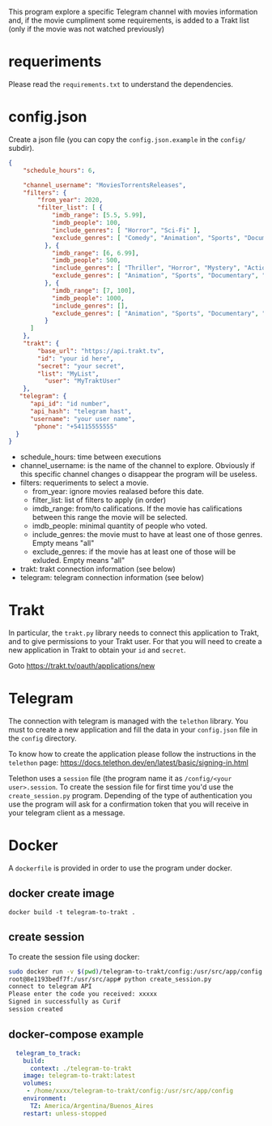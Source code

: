 This program explore a specific Telegram channel with movies information and, if the movie cumpliment some requirements, is added to a Trakt list (only if the movie was not watched previously)

# requeriments

Please read the `requirements.txt` to understand the dependencies.

# config.json

Create a json file (you can copy the `config.json.example` in the `config/` subdir).

```json
{
    "schedule_hours": 6,

    "channel_username": "MoviesTorrentsReleases",
    "filters": {
	    "from_year": 2020,
	    "filter_list": [ {
            "imdb_range": [5.5, 5.99],
            "imdb_people": 100,
            "include_genres": [ "Horror", "Sci-Fi" ],
            "exclude_genres": [ "Comedy", "Animation", "Sports", "Documentary", "Biography", "Short" ]
          }, {
            "imdb_range": [6, 6.99],
            "imdb_people": 500,
            "include_genres": [ "Thriller", "Horror", "Mystery", "Action", "Adventure", "Crime", "Sci-Fi" ],
            "exclude_genres": [ "Animation", "Sports", "Documentary", "Short" ]
          }, {
            "imdb_range": [7, 100],
            "imdb_people": 1000,
            "include_genres": [],
            "exclude_genres": [ "Animation", "Sports", "Documentary", "Short" ]
          }
      ]
    },
    "trakt": {
        "base_url": "https://api.trakt.tv",
        "id": "your id here",
        "secret": "your secret",
        "list": "MyList",
	      "user": "MyTraktUser"
    },
   "telegram": {
      "api_id": "id number",
      "api_hash": "telegram hast",
      "username": "your user name",
       "phone": "+54115555555"
  }
}
```
* schedule_hours: time between executions
* channel_username: is the name of the channel to explore. Obviously if this specific channel changes o disappear the program will be useless.
* filters: requeriments to select a movie.
  *  from_year: ignore movies realased before this date.
  *  filter_list: list of filters to apply (in order)
    * imdb_range: from/to califications. If the movie has califications between this range the movie will be selected.
    * imdb_people: minimal quantity of people who voted.
    * include_genres: the movie must to have at least one of those genres. Empty means "all"
    * exclude_genres: if the movie has at least one of those will be exluded. Empty means "all"
* trakt: trakt connection information (see below)
* telegram: telegram connection information (see below)

# Trakt
In particular, the `trakt.py` library needs to connect this application to Trakt, and to give permissions to your Trakt user. For that you will need to create a new application in Trakt to obtain your `id` and `secret`.

Goto https://trakt.tv/oauth/applications/new

# Telegram

The connection with telegram is managed with the `telethon` library. You must to create a new application and fill the data in your `config.json` file in the `config` directory.

To know how to create the application please follow the instructions in the `telethon` page: https://docs.telethon.dev/en/latest/basic/signing-in.html

Telethon uses a `session` file (the program name it as `/config/<your user>.session`. To create the session file for first time you'd use the `create_session.py` program. Depending of the type of authentication you use the program will ask for a confirmation token that you will receive in your telegram client as a message.

# Docker

A `dockerfile` is provided in order to use the program under docker.

## docker create image

`docker build -t telegram-to-trakt .`

## create session

To create the session file using docker:

```bash
sudo docker run -v $(pwd)/telegram-to-trakt/config:/usr/src/app/config -it telegram-to-trakt bash
root@8e1193bedf7f:/usr/src/app# python create_session.py
connect to telegram API
Please enter the code you received: xxxxx
Signed in successfully as Curif
session created

```

## docker-compose example

```yaml
  telegram_to_track:
    build:
      context: ./telegram-to-trakt
    image: telegram-to-trakt:latest
    volumes:
     - /home/xxxx/telegram-to-trakt/config:/usr/src/app/config
    environment:
      TZ: America/Argentina/Buenos_Aires
    restart: unless-stopped

```
